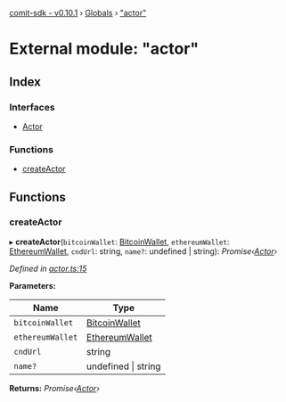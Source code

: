 [comit-sdk - v0.10.1](../README.md) › [Globals](../globals.md) › ["actor"](_actor_.md)

# External module: "actor"

## Index

### Interfaces

* [Actor](../interfaces/_actor_.actor.md)

### Functions

* [createActor](_actor_.md#createactor)

## Functions

###  createActor

▸ **createActor**(`bitcoinWallet`: [BitcoinWallet](../interfaces/_bitcoinwallet_.bitcoinwallet.md), `ethereumWallet`: [EthereumWallet](../classes/_ethereumwallet_.ethereumwallet.md), `cndUrl`: string, `name?`: undefined | string): *Promise‹[Actor](../interfaces/_actor_.actor.md)›*

*Defined in [actor.ts:15](https://github.com/comit-network/comit-js-sdk/blob/68ef370/src/actor.ts#L15)*

**Parameters:**

Name | Type |
------ | ------ |
`bitcoinWallet` | [BitcoinWallet](../interfaces/_bitcoinwallet_.bitcoinwallet.md) |
`ethereumWallet` | [EthereumWallet](../classes/_ethereumwallet_.ethereumwallet.md) |
`cndUrl` | string |
`name?` | undefined &#124; string |

**Returns:** *Promise‹[Actor](../interfaces/_actor_.actor.md)›*
